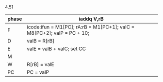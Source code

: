 4.51

|phase|iaddq V,rB|
|--|--|
|F|icode:ifun = M1[PC]; rA:rB = M1[PC+1]; valC = M8[PC+2]; valP = PC + 10;|
|D|valB = R[rB]|
|E|valE = valB + valC; set CC|
|M||
|W|R[rB] = valE|
|PC|PC = valP|
